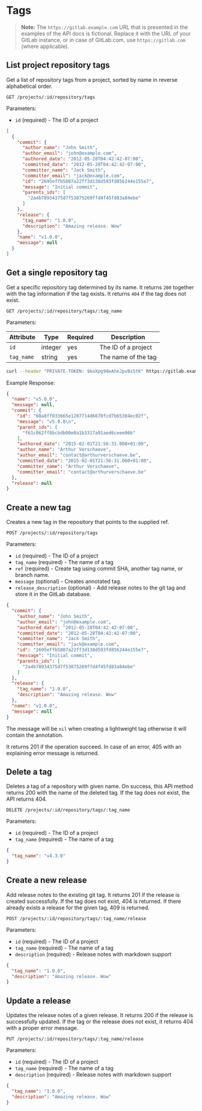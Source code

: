 # Tags

>**Note:**
The `https://gitlab.example.com` URL that is presented in the examples of the
API docs is fictional. Replace it with the URL of your GitLab instance,
or in case of GitLab.com, use `https://gitlab.com` (where applicable).

## List project repository tags

Get a list of repository tags from a project, sorted by name in reverse alphabetical order.

```
GET /projects/:id/repository/tags
```

Parameters:

- `id` (required) - The ID of a project

```json
[
  {
    "commit": {
      "author_name": "John Smith",
      "author_email": "john@example.com",
      "authored_date": "2012-05-28T04:42:42-07:00",
      "committed_date": "2012-05-28T04:42:42-07:00",
      "committer_name": "Jack Smith",
      "committer_email": "jack@example.com",
      "id": "2695effb5807a22ff3d138d593fd856244e155e7",
      "message": "Initial commit",
      "parents_ids": [
        "2a4b78934375d7f53875269ffd4f45fd83a84ebe"
      ]
    },
    "release": {
      "tag_name": "1.0.0",
      "description": "Amazing release. Wow"
    },
    "name": "v1.0.0",
    "message": null
  }
]
```

## Get a single repository tag

Get a specific repository tag determined by its name. It returns `200` together
with the tag information if the tag exists. It returns `404` if the tag does not
exist.

```
GET /projects/:id/repository/tags/:tag_name
```

Parameters:

| Attribute | Type | Required | Description |
| --------- | ---- | -------- | ----------- |
| `id` | integer | yes | The ID of a project |
| `tag_name` | string | yes | The name of the tag |

```bash
curl --header "PRIVATE-TOKEN: 9koXpg98eAheJpvBs5tK" https://gitlab.example.com/api/v3/projects/5/repository/tags/v1.0.0
```

Example Response:

```json
{
  "name": "v5.0.0",
  "message": null,
  "commit": {
    "id": "60a8ff033665e1207714d6670fcd7b65304ec02f",
    "message": "v5.0.0\n",
    "parent_ids": [
      "f61c062ff8bcbdb00e0a1b3317a91aed6ceee06b"
    ],
    "authored_date": "2015-02-01T21:56:31.000+01:00",
    "author_name": "Arthur Verschaeve",
    "author_email": "contact@arthurverschaeve.be",
    "committed_date": "2015-02-01T21:56:31.000+01:00",
    "committer_name": "Arthur Verschaeve",
    "committer_email": "contact@arthurverschaeve.be"
  },
  "release": null
}
```

## Create a new tag

Creates a new tag in the repository that points to the supplied ref.

```
POST /projects/:id/repository/tags
```

Parameters:

- `id` (required) - The ID of a project
- `tag_name` (required) - The name of a tag
- `ref` (required) - Create tag using commit SHA, another tag name, or branch name.
- `message` (optional) - Creates annotated tag.
- `release_description` (optional) - Add release notes to the git tag and store it in the GitLab database.

```json
{
  "commit": {
    "author_name": "John Smith",
    "author_email": "john@example.com",
    "authored_date": "2012-05-28T04:42:42-07:00",
    "committed_date": "2012-05-28T04:42:42-07:00",
    "committer_name": "Jack Smith",
    "committer_email": "jack@example.com",
    "id": "2695effb5807a22ff3d138d593fd856244e155e7",
    "message": "Initial commit",
    "parents_ids": [
      "2a4b78934375d7f53875269ffd4f45fd83a84ebe"
    ]
  },
  "release": {
    "tag_name": "1.0.0",
    "description": "Amazing release. Wow"
  },
  "name": "v1.0.0",
  "message": null
}
```
The message will be `nil` when creating a lightweight tag otherwise
it will contain the annotation.

It returns 201 if the operation succeed. In case of an error,
405 with an explaining error message is returned.

## Delete a tag

Deletes a tag of a repository with given name. On success, this API method
returns 200 with the name of the deleted tag. If the tag does not exist, the
API returns 404.

```
DELETE /projects/:id/repository/tags/:tag_name
```

Parameters:

- `id` (required) - The ID of a project
- `tag_name` (required) - The name of a tag

```json
{
  "tag_name": "v4.3.0"
}
```

## Create a new release

Add release notes to the existing git tag. It returns 201 if the release is
created successfully. If the tag does not exist, 404 is returned. If there
already exists a release for the given tag, 409 is returned.

```
POST /projects/:id/repository/tags/:tag_name/release
```

Parameters:

- `id` (required) - The ID of a project
- `tag_name` (required) - The name of a tag
- `description` (required) - Release notes with markdown support

```json
{
  "tag_name": "1.0.0",
  "description": "Amazing release. Wow"
}
```

## Update a release

Updates the release notes of a given release. It returns 200 if the release is
successfully updated. If the tag or the release does not exist, it returns 404
with a proper error message.

```
PUT /projects/:id/repository/tags/:tag_name/release
```

Parameters:

- `id` (required) - The ID of a project
- `tag_name` (required) - The name of a tag
- `description` (required) - Release notes with markdown support

```json
{
  "tag_name": "1.0.0",
  "description": "Amazing release. Wow"
}
```
